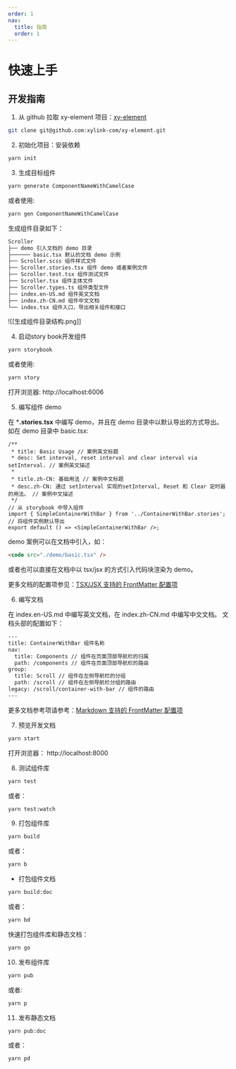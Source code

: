 ```yaml
---
order: 1
nav:
  title: 指南
  order: 1
---
```


# 快速上手

## 开发指南

1. 从 github 拉取 xy-element 项目：[xy-element](https://github.com/xylink-com/xy-element)

```bash
git clone git@github.com:xylink-com/xy-element.git
```

2. 初始化项目：安装依赖

```bash
yarn init
```

3. 生成目标组件

```bash
yarn generate ComponentNameWithCamelCase
```

或者使用:

```bash
yarn gen ComponentNameWithCamelCase
```

生成组件目录如下：

```txt
Scroller
├── demo 引入文档的 demo 目录
├────── basic.tsx 默认的文档 demo 示例
├── Scroller.scss 组件样式文件
├── Scroller.stories.tsx 组件 demo 或者案例文件
├── Scroller.test.tsx 组件测试文件
├── Scroller.tsx 组件主体文件
├── Scroller.types.ts 组件类型文件
├── index.en-US.md 组件英文文档
├── index.zh-CN.md 组件中文文档
└── index.tsx 组件入口，导出相关组件和接口
```

![[生成组件目录结构.png]]

4. 启动story book开发组件

```bash
yarn storybook
```

或者使用:

```bash
yarn story
```

打开浏览器: http://localhost:6006

5. 编写组件 demo

在 ***.stories.tsx** 中编写 demo，并且在 demo 目录中以默认导出的方式导出。
如在 demo 目录中 basic.tsx:

```TS
/**
 * title: Basic Usage // 案例英文标题
 * desc: Set interval, reset interval and clear interval via setInterval. // 案例英文描述
 *
 * title.zh-CN: 基础用法 // 案例中文标题
 * desc.zh-CN: 通过 setInterval 实现的setInterval, Reset 和 Clear 定时器的用法。 // 案例中文描述
 */
// 从 storybook 中导入组件
import { SimpleContainerWithBar } from '../ContainerWithBar.stories';
// 将组件实例默认导出
export default () => <SimpleContainerWithBar />;
```

demo 案例可以在文档中引入，如：

```html
<code src="./demo/basic.tsx" />
```

或者也可以直接在文档中以 tsx/jsx 的方式引入代码块渲染为 demo。

更多文档的配置项参见：[TSX/JSX 支持的 FrontMatter 配置项](https://d.umijs.org/zh-CN/config/frontmatter#tsxjsx-%E6%94%AF%E6%8C%81%E7%9A%84-frontmatter-%E9%85%8D%E7%BD%AE%E9%A1%B9)

6. 编写文档

在 index.en-US.md 中编写英文文档，在 index.zh-CN.md 中编写中文文档。
文档头部的配置如下：

```txt
---
title: ContainerWithBar 组件名称
nav:
  title: Components // 组件在页面顶部导航栏的归属
  path: /components // 组件在页面顶部导航栏的路由
group:
  title: Scroll // 组件在左侧导航栏的分组
  path: /scroll // 组件在左侧导航栏分组的路由
legacy: /scroll/container-with-bar // 组件的路由
---
```

更多文档参考项请参考：[Markdown 支持的 FrontMatter 配置项](https://d.umijs.org/zh-CN/config/frontmatter#markdown-%E6%94%AF%E6%8C%81%E7%9A%84-frontmatter-%E9%85%8D%E7%BD%AE%E9%A1%B9)

7. 预览开发文档

```bash
yarn start
```

 打开浏览器： http://localhost:8000

8. 测试组件库

```bash
yarn test
```

或者：

```bash
yarn test:watch
```

9. 打包组件库

```bash
yarn build
```

或者：

```bash
yarn b
```

- 打包组件文档

```bash
yarn build:doc
```

或者：

```bash
yarn bd
```

快速打包组件库和静态文档：

```bash
yarn go
```

10. 发布组件库

```bash
yarn pub
```

或者:

```bash
yarn p
```

11. 发布静态文档

```bash
yarn pub:doc
```

或者：

```bash
yarn pd
```
